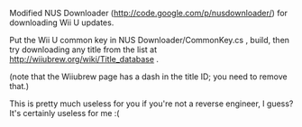 Modified NUS Downloader (http://code.google.com/p/nusdownloader/) for downloading Wii U updates.

Put the Wii U common key in NUS Downloader/CommonKey.cs , build, then try downloading any title from the list at http://wiiubrew.org/wiki/Title_database .

(note that the Wiiubrew page has a dash in the title ID; you need to remove that.)

This is pretty much useless for you if you're not a reverse engineer, I guess? It's certainly useless for me :(